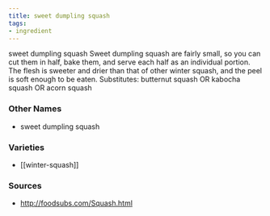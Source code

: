 ```yaml
---
title: sweet dumpling squash
tags:
- ingredient
---
```

sweet dumpling squash Sweet dumpling squash are fairly small, so you can cut them in half, bake them, and serve each half as an individual portion. The flesh is sweeter and drier than that of other winter squash, and the peel is soft enough to be eaten. Substitutes: butternut squash OR kabocha squash OR acorn squash

### Other Names

* sweet dumpling squash

### Varieties

* [[winter-squash]]

### Sources
* http://foodsubs.com/Squash.html
